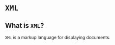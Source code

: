 # <code>XML</code>
## What is <code>XML</code>?
<code>XML</code> is a markup language for displaying documents.
